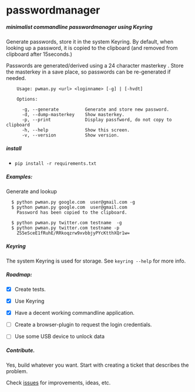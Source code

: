 # passwordmanager
##### minimalist commandline passwordmanager using Keyring

Generate passwords, store it in the system Keyring.
By default, when looking up a password, it is copied to the clipboard
(and removed from clipboard after 15seconds.)

Passwords are generated/derived using a 24 character masterkey .
Store the masterkey in a save place, so passwords can be re-generated if needed.


        Usage: pwman.py <url> <loginname> [-g] | [-hvdt]

        Options:

          -g, --generate          Generate and store new password.
          -d, --dump-masterkey    Show masterkey.
          -p, --print             Display passfword, do not copy to clipboard
          -h, --help              Show this screen.
          -v, --version           Show version.


##### install
 - `pip install -r requirements.txt`

##### Examples:

Generate and lookup

      $ python pwman.py google.com  user@gmail.com -g     
      $ python pwman.py google.com  user@gmail.com
        Password has been copied to the clipboard.

      $ python pwman.py twitter.com testname  -g     
      $ python pwman.py twitter.com testname -p
        ZS5eSceE1fRuhE/RRkoqzrw9xvbbjyPYcKtthXQr1w=


##### Keyring
The system Keyring is used for storage.
See `keyring --help` for more info.

##### Roadmap:
- [X] Create tests.
- [X] Use Keyring
- [X] Have a decent working commandline application.
- [ ] Create a browser-plugin to request the login credentials.
- [ ] Use some USB device to unlock data


##### Contribute.
Yes, build whatever you want. Start with creating a ticket that describes the problem.

Check [issues](https://github.com/Alex-CodeLab/passwordmanager/issues) for improvements, ideas, etc.
